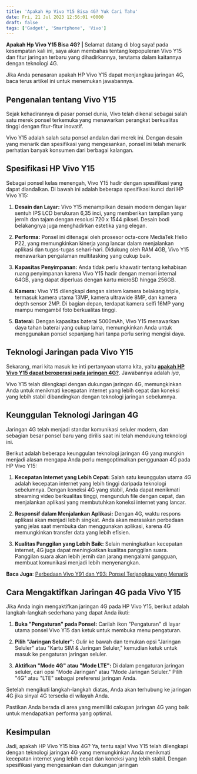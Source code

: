 ```yaml
---
title: 'Apakah Hp Vivo Y15 Bisa 4G? Yuk Cari Tahu'
date: Fri, 21 Jul 2023 12:56:01 +0000
draft: false
tags: ['Gadget', 'Smartphone', 'Vivo']
---
```


**Apakah Hp Vivo Y15 Bisa 4G? |** Selamat datang di blog saya! pada kesempatan kali ini, saya akan membahas tentang kepopuleran Vivo Y15 dan fitur jaringan terbaru yang dihadirkannya, terutama dalam kaitannya dengan teknologi 4G.

Jika Anda penasaran apakah HP Vivo Y15 dapat menjangkau jaringan 4G, baca terus artikel ini untuk menemukan jawabannya.

**Pengenalan tentang Vivo Y15**
-------------------------------

Sejak kehadirannya di pasar ponsel dunia, Vivo telah dikenal sebagai salah satu merek ponsel terkemuka yang menawarkan perangkat berkualitas tinggi dengan fitur-fitur inovatif.

Vivo Y15 adalah salah satu ponsel andalan dari merek ini. Dengan desain yang menarik dan spesifikasi yang mengesankan, ponsel ini telah menarik perhatian banyak konsumen dari berbagai kalangan.

**Spesifikasi HP Vivo Y15**
---------------------------

Sebagai ponsel kelas menengah, Vivo Y15 hadir dengan spesifikasi yang dapat diandalkan. Di bawah ini adalah beberapa spesifikasi kunci dari HP Vivo Y15:

1.  **Desain dan Layar:** Vivo Y15 menampilkan desain modern dengan layar sentuh IPS LCD berukuran 6,35 inci, yang memberikan tampilan yang jernih dan tajam dengan resolusi 720 x 1544 piksel. Desain bodi belakangnya juga menghadirkan estetika yang elegan.
    
2.  **Performa:** Ponsel ini ditenagai oleh prosesor octa-core MediaTek Helio P22, yang memungkinkan kinerja yang lancar dalam menjalankan aplikasi dan tugas-tugas sehari-hari. Didukung oleh RAM 4GB, Vivo Y15 menawarkan pengalaman multitasking yang cukup baik.
    
3.  **Kapasitas Penyimpanan:** Anda tidak perlu khawatir tentang kehabisan ruang penyimpanan karena Vivo Y15 hadir dengan memori internal 64GB, yang dapat diperluas dengan kartu microSD hingga 256GB.
    
4.  **Kamera:** Vivo Y15 dilengkapi dengan sistem kamera belakang triple, termasuk kamera utama 13MP, kamera ultrawide 8MP, dan kamera depth sensor 2MP. Di bagian depan, terdapat kamera selfi 16MP yang mampu mengambil foto berkualitas tinggi.
    
5.  **Baterai:** Dengan kapasitas baterai 5000mAh, Vivo Y15 menawarkan daya tahan baterai yang cukup lama, memungkinkan Anda untuk menggunakan ponsel sepanjang hari tanpa perlu sering mengisi daya.
    

**Teknologi Jaringan pada Vivo Y15**
------------------------------------

Sekarang, mari kita masuk ke inti pertanyaan utama kita, yaitu [**apakah HP Vivo Y15 dapat beroperasi pada jaringan 4G?**](https://blog.ajiekusumadhany.com/apakah-hp-vivo-y15-bisa-4g/). Jawabannya adalah _iya_,

Vivo Y15 telah dilengkapi dengan dukungan jaringan 4G, memungkinkan Anda untuk menikmati kecepatan internet yang lebih cepat dan koneksi yang lebih stabil dibandingkan dengan teknologi jaringan sebelumnya.

**Keunggulan Teknologi Jaringan 4G**
------------------------------------

Jaringan 4G telah menjadi standar komunikasi seluler modern, dan sebagian besar ponsel baru yang dirilis saat ini telah mendukung teknologi ini.

Berikut adalah beberapa keunggulan teknologi jaringan 4G yang mungkin menjadi alasan mengapa Anda perlu mengoptimalkan penggunaan 4G pada HP Vivo Y15:

1.  **Kecepatan Internet yang Lebih Cepat:** Salah satu keunggulan utama 4G adalah kecepatan internet yang lebih tinggi daripada teknologi sebelumnya. Dengan koneksi 4G yang stabil, Anda dapat menikmati streaming video berkualitas tinggi, mengunduh file dengan cepat, dan menjalankan aplikasi yang membutuhkan koneksi internet yang lancar.
    
2.  **Responsif dalam Menjalankan Aplikasi:** Dengan 4G, waktu respons aplikasi akan menjadi lebih singkat. Anda akan merasakan perbedaan yang jelas saat membuka dan menggunakan aplikasi, karena 4G memungkinkan transfer data yang lebih efisien.
    
3.  **Kualitas Panggilan yang Lebih Baik:** Selain meningkatkan kecepatan internet, 4G juga dapat meningkatkan kualitas panggilan suara. Panggilan suara akan lebih jernih dan jarang mengalami gangguan, membuat komunikasi menjadi lebih menyenangkan.
    

**Baca Juga**: [Perbedaan Vivo Y91 dan Y93: Ponsel Terjangkau yang Menarik](https://blog.ajiekusumadhany.com/perbedaan-vivo-y91-dan-y93-ponsel-terjangkau-yang-menarik/)

**Cara Mengaktifkan Jaringan 4G pada Vivo Y15**
-----------------------------------------------

Jika Anda ingin mengaktifkan jaringan 4G pada HP Vivo Y15, berikut adalah langkah-langkah sederhana yang dapat Anda ikuti:

1.  **Buka "Pengaturan" pada Ponsel:** Carilah ikon "Pengaturan" di layar utama ponsel Vivo Y15 dan ketuk untuk membuka menu pengaturan.
    
2.  **Pilih "Jaringan Seluler":** Gulir ke bawah dan temukan opsi "Jaringan Seluler" atau "Kartu SIM & Jaringan Seluler," kemudian ketuk untuk masuk ke pengaturan jaringan seluler.
    
3.  **Aktifkan "Mode 4G" atau "Mode LTE":** Di dalam pengaturan jaringan seluler, cari opsi "Mode Jaringan" atau "Mode Jaringan Seluler." Pilih "4G" atau "LTE" sebagai preferensi jaringan Anda.
    

Setelah mengikuti langkah-langkah diatas, Anda akan terhubung ke jaringan 4G jika sinyal 4G tersedia di wilayah Anda.

Pastikan Anda berada di area yang memiliki cakupan jaringan 4G yang baik untuk mendapatkan performa yang optimal.

**Kesimpulan**
--------------

Jadi, apakah HP Vivo Y15 bisa 4G? Ya, tentu saja! Vivo Y15 telah dilengkapi dengan teknologi jaringan 4G yang memungkinkan Anda menikmati kecepatan internet yang lebih cepat dan koneksi yang lebih stabil. Dengan spesifikasi yang mengesankan dan dukungan jaringan